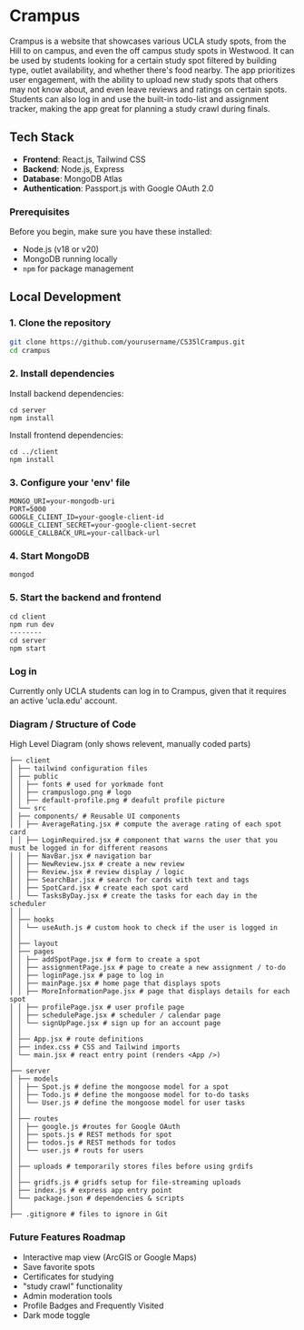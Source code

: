# Crampus 
Crampus is a website that showcases various UCLA study spots, from the Hill to on campus, and even the off campus study spots in Westwood. It can be used by students looking for a certain study spot filtered by building type, outlet availability, and whether there's food nearby. The app prioritizes user engagement, with the ability to upload new study spots that others may not know about, and even leave reviews and ratings on certain spots. Students can also log in and use the built-in todo-list and assignment tracker, making the app great for planning a study crawl during finals.

## Tech Stack 

- **Frontend**: 
React.js, Tailwind CSS
- **Backend**: 
Node.js, Express
- **Database**: 
MongoDB Atlas
- **Authentication**: 
Passport.js with Google OAuth 2.0

### Prerequisites
Before you begin, make sure you have these installed:

- Node.js (v18 or v20)
- MongoDB running locally
- ```npm``` for package management


## Local Development

### 1. Clone the repository

```bash
git clone https://github.com/yourusername/CS35lCrampus.git
cd crampus
```
### 2. Install dependencies 
Install backend dependencies:
```
cd server
npm install 
```
Install frontend dependencies:
```
cd ../client
npm install
```

### 3. Configure your 'env' file 
```
MONGO_URI=your-mongodb-uri
PORT=5000
GOOGLE_CLIENT_ID=your-google-client-id
GOOGLE_CLIENT_SECRET=your-google-client-secret
GOOGLE_CALLBACK_URL=your-callback-url
```

### 4. Start MongoDB
```
mongod
```

### 5. Start the backend and frontend 
```
cd client 
npm run dev
--------
cd server
npm start
```

### Log in 
Currently only UCLA students can log in to Crampus, given that it requires an active 'ucla.edu' account. 

### Diagram / Structure of Code
High Level Diagram (only shows relevent, manually coded parts)
```
├── client
│ ├── tailwind configuration files
│ ├── public
│ │ ├── fonts # used for yorkmade font
│ │ ├── crampuslogo.png # logo
│ │ ├── default-profile.png # deafult profile picture
│ └── src
│ ├── components/ # Reusable UI components
│ │ ├── AverageRating.jsx # compute the average rating of each spot card
│ │ ├── LoginRequired.jsx # component that warns the user that you must be logged in for different reasons
│ │ ├── NavBar.jsx # navigation bar
│ │ ├── NewReview.jsx # create a new review
│ │ ├── Review.jsx # review display / logic
│ │ ├── SearchBar.jsx # search for cards with text and tags
│ │ ├── SpotCard.jsx # create each spot card
│ │ └── TasksByDay.jsx # create the tasks for each day in the scheduler
│ │
│ ├── hooks
│ │ └── useAuth.js # custom hook to check if the user is logged in
│ │
│ ├── layout
│ ├── pages
│ │ ├── addSpotPage.jsx # form to create a spot
│ │ ├── assignmentPage.jsx # page to create a new assignment / to-do
│ │ ├── loginPage.jsx # page to log in
│ │ ├── mainPage.jsx # home page that displays spots
│ │ ├── MoreInformationPage.jsx # page that displays details for each spot
│ │ ├── profilePage.jsx # user profile page
│ │ ├── schedulePage.jsx # scheduler / calendar page
│ │ └── signUpPage.jsx # sign up for an account page
│ │
│ ├── App.jsx # route definitions
│ ├── index.css # CSS and Tailwind imports
│ └── main.jsx # react entry point (renders <App />)
│
├── server
│ ├── models
│ │ ├── Spot.js # define the mongoose model for a spot
│ │ ├── Todo.js # define the mongoose model for to-do tasks
│ │ └── User.js # define the mongoose model for user tasks
│ │
│ ├── routes
│ │ ├── google.js #routes for Google OAuth
│ │ ├── spots.js # REST methods for spot
│ │ ├── todos.js # REST methods for todos
│ │ └── user.js # routs for users
│ │
│ ├── uploads # temporarily stores files before using grdifs
│ │
│ ├── gridfs.js # gridfs setup for file‐streaming uploads
│ ├── index.js # express app entry point
│ └── package.json # dependencies & scripts
│
├── .gitignore # files to ignore in Git
```

### Future Features Roadmap 
* Interactive map view (ArcGIS or Google Maps)
* Save favorite spots
* Certificates for studying
* "study crawl" functionality
* Admin moderation tools
* Profile Badges and Frequently Visited
* Dark mode toggle




